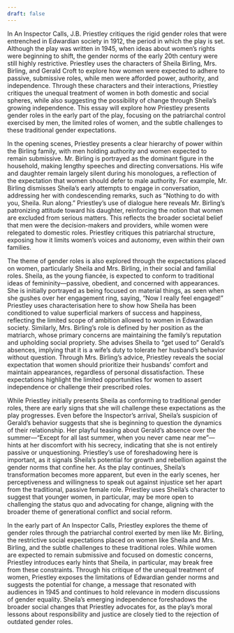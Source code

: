 ```yaml
---
draft: false
---
```

In An Inspector Calls, J.B. Priestley critiques the rigid gender roles that were entrenched in Edwardian society in 1912, the period in which the play is set. Although the play was written in 1945, when ideas about women’s rights were beginning to shift, the gender norms of the early 20th century were still highly restrictive. Priestley uses the characters of Sheila Birling, Mrs. Birling, and Gerald Croft to explore how women were expected to adhere to passive, submissive roles, while men were afforded power, authority, and independence. Through these characters and their interactions, Priestley critiques the unequal treatment of women in both domestic and social spheres, while also suggesting the possibility of change through Sheila’s growing independence. This essay will explore how Priestley presents gender roles in the early part of the play, focusing on the patriarchal control exercised by men, the limited roles of women, and the subtle challenges to these traditional gender expectations.

In the opening scenes, Priestley presents a clear hierarchy of power within the Birling family, with men holding authority and women expected to remain submissive. Mr. Birling is portrayed as the dominant figure in the household, making lengthy speeches and directing conversations. His wife and daughter remain largely silent during his monologues, a reflection of the expectation that women should defer to male authority. For example, Mr. Birling dismisses Sheila’s early attempts to engage in conversation, addressing her with condescending remarks, such as “Nothing to do with you, Sheila. Run along.” Priestley’s use of dialogue here reveals Mr. Birling’s patronizing attitude toward his daughter, reinforcing the notion that women are excluded from serious matters. This reflects the broader societal belief that men were the decision-makers and providers, while women were relegated to domestic roles. Priestley critiques this patriarchal structure, exposing how it limits women’s voices and autonomy, even within their own families.

The theme of gender roles is also explored through the expectations placed on women, particularly Sheila and Mrs. Birling, in their social and familial roles. Sheila, as the young fiancée, is expected to conform to traditional ideas of femininity—passive, obedient, and concerned with appearances. She is initially portrayed as being focused on material things, as seen when she gushes over her engagement ring, saying, “Now I really feel engaged!” Priestley uses characterisation here to show how Sheila has been conditioned to value superficial markers of success and happiness, reflecting the limited scope of ambition allowed to women in Edwardian society. Similarly, Mrs. Birling’s role is defined by her position as the matriarch, whose primary concerns are maintaining the family’s reputation and upholding social propriety. She advises Sheila to “get used to” Gerald’s absences, implying that it is a wife’s duty to tolerate her husband’s behavior without question. Through Mrs. Birling’s advice, Priestley reveals the social expectation that women should prioritize their husbands’ comfort and maintain appearances, regardless of personal dissatisfaction. These expectations highlight the limited opportunities for women to assert independence or challenge their prescribed roles.

While Priestley initially presents Sheila as conforming to traditional gender roles, there are early signs that she will challenge these expectations as the play progresses. Even before the Inspector’s arrival, Sheila’s suspicion of Gerald’s behavior suggests that she is beginning to question the dynamics of their relationship. Her playful teasing about Gerald’s absence over the summer—“Except for all last summer, when you never came near me”—hints at her discomfort with his secrecy, indicating that she is not entirely passive or unquestioning. Priestley’s use of foreshadowing here is important, as it signals Sheila’s potential for growth and rebellion against the gender norms that confine her. As the play continues, Sheila’s transformation becomes more apparent, but even in the early scenes, her perceptiveness and willingness to speak out against injustice set her apart from the traditional, passive female role. Priestley uses Sheila’s character to suggest that younger women, in particular, may be more open to challenging the status quo and advocating for change, aligning with the broader theme of generational conflict and social reform.

In the early part of An Inspector Calls, Priestley explores the theme of gender roles through the patriarchal control exerted by men like Mr. Birling, the restrictive social expectations placed on women like Sheila and Mrs. Birling, and the subtle challenges to these traditional roles. While women are expected to remain submissive and focused on domestic concerns, Priestley introduces early hints that Sheila, in particular, may break free from these constraints. Through his critique of the unequal treatment of women, Priestley exposes the limitations of Edwardian gender norms and suggests the potential for change, a message that resonated with audiences in 1945 and continues to hold relevance in modern discussions of gender equality. Sheila’s emerging independence foreshadows the broader social changes that Priestley advocates for, as the play’s moral lessons about responsibility and justice are closely tied to the rejection of outdated gender roles.